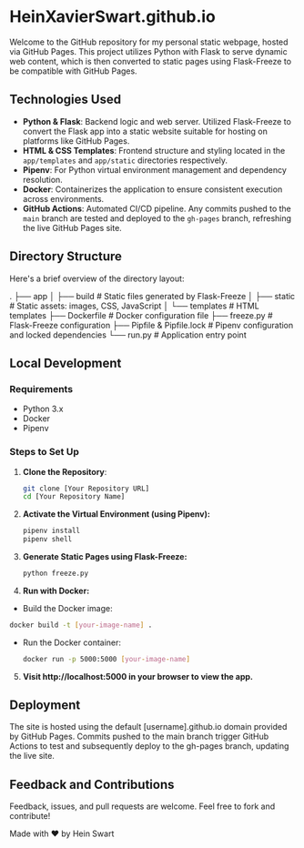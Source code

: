 # HeinXavierSwart.github.io

Welcome to the GitHub repository for my personal static webpage, hosted via GitHub Pages. This project utilizes Python with Flask to serve dynamic web content, which is then converted to static pages using Flask-Freeze to be compatible with GitHub Pages.

## Technologies Used

- **Python & Flask**: Backend logic and web server. Utilized Flask-Freeze to convert the Flask app into a static website suitable for hosting on platforms like GitHub Pages.
- **HTML & CSS Templates**: Frontend structure and styling located in the `app/templates` and `app/static` directories respectively.
- **Pipenv**: For Python virtual environment management and dependency resolution.
- **Docker**: Containerizes the application to ensure consistent execution across environments.
- **GitHub Actions**: Automated CI/CD pipeline. Any commits pushed to the `main` branch are tested and deployed to the `gh-pages` branch, refreshing the live GitHub Pages site.

## Directory Structure

Here's a brief overview of the directory layout:

.
├── app
│ ├── build # Static files generated by Flask-Freeze
│ ├── static # Static assets: images, CSS, JavaScript
│ └── templates # HTML templates
├── Dockerfile # Docker configuration file
├── freeze.py # Flask-Freeze configuration
├── Pipfile & Pipfile.lock # Pipenv configuration and locked dependencies
└── run.py # Application entry point


## Local Development

### Requirements

- Python 3.x
- Docker
- Pipenv

### Steps to Set Up

1. **Clone the Repository**:
   ```bash
   git clone [Your Repository URL]
   cd [Your Repository Name]
   
2. **Activate the Virtual Environment (using Pipenv):**
    ```bash
    pipenv install
    pipenv shell

3. **Generate Static Pages using Flask-Freeze:**    
    ```bash
    python freeze.py

4. **Run with Docker:**
  - Build the Docker image:
   ```bash
   docker build -t [your-image-name] .
   ```
  - Run the Docker container:
    ```bash
    docker run -p 5000:5000 [your-image-name]
    ```
    
5. **Visit http://localhost:5000 in your browser to view the app.**

## Deployment

The site is hosted using the default [username].github.io domain provided by GitHub Pages. Commits pushed to the main branch trigger GitHub Actions to test and subsequently deploy to the gh-pages branch, updating the live site.

## Feedback and Contributions

Feedback, issues, and pull requests are welcome. Feel free to fork and contribute!

Made with ❤️ by Hein Swart
